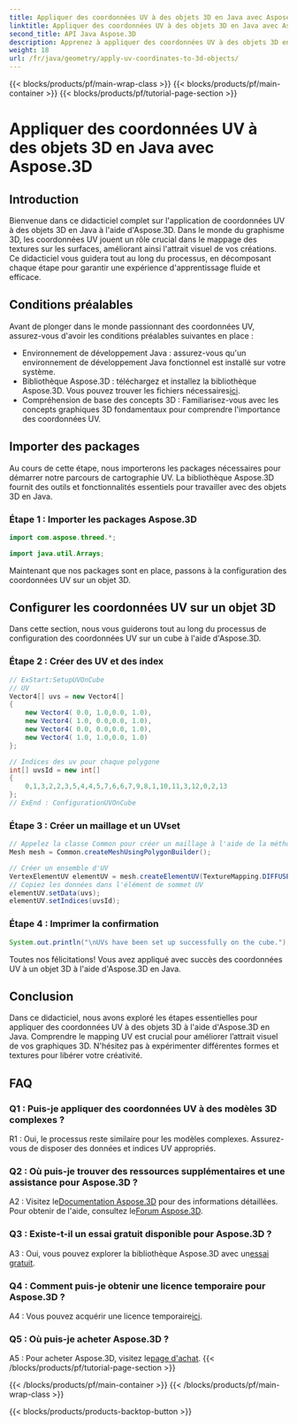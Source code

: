 ```yaml
---
title: Appliquer des coordonnées UV à des objets 3D en Java avec Aspose.3D
linktitle: Appliquer des coordonnées UV à des objets 3D en Java avec Aspose.3D
second_title: API Java Aspose.3D
description: Apprenez à appliquer des coordonnées UV à des objets 3D en Java avec Aspose.3D. Améliorez vos graphiques avec ce guide étape par étape.
weight: 18
url: /fr/java/geometry/apply-uv-coordinates-to-3d-objects/
---
```


{{< blocks/products/pf/main-wrap-class >}}
{{< blocks/products/pf/main-container >}}
{{< blocks/products/pf/tutorial-page-section >}}

# Appliquer des coordonnées UV à des objets 3D en Java avec Aspose.3D

## Introduction

Bienvenue dans ce didacticiel complet sur l'application de coordonnées UV à des objets 3D en Java à l'aide d'Aspose.3D. Dans le monde du graphisme 3D, les coordonnées UV jouent un rôle crucial dans le mappage des textures sur les surfaces, améliorant ainsi l'attrait visuel de vos créations. Ce didacticiel vous guidera tout au long du processus, en décomposant chaque étape pour garantir une expérience d'apprentissage fluide et efficace.

## Conditions préalables

Avant de plonger dans le monde passionnant des coordonnées UV, assurez-vous d'avoir les conditions préalables suivantes en place :

- Environnement de développement Java : assurez-vous qu'un environnement de développement Java fonctionnel est installé sur votre système.
-  Bibliothèque Aspose.3D : téléchargez et installez la bibliothèque Aspose.3D. Vous pouvez trouver les fichiers nécessaires[ici](https://releases.aspose.com/3d/java/).
- Compréhension de base des concepts 3D : Familiarisez-vous avec les concepts graphiques 3D fondamentaux pour comprendre l'importance des coordonnées UV.

## Importer des packages

Au cours de cette étape, nous importerons les packages nécessaires pour démarrer notre parcours de cartographie UV. La bibliothèque Aspose.3D fournit des outils et fonctionnalités essentiels pour travailler avec des objets 3D en Java.

### Étape 1 : Importer les packages Aspose.3D

```java
import com.aspose.threed.*;

import java.util.Arrays;
```

Maintenant que nos packages sont en place, passons à la configuration des coordonnées UV sur un objet 3D.

## Configurer les coordonnées UV sur un objet 3D

Dans cette section, nous vous guiderons tout au long du processus de configuration des coordonnées UV sur un cube à l'aide d'Aspose.3D.

### Étape 2 : Créer des UV et des index

```java
// ExStart:SetupUVOnCube
// UV
Vector4[] uvs = new Vector4[]
{
    new Vector4( 0.0, 1.0,0.0, 1.0),
    new Vector4( 1.0, 0.0,0.0, 1.0),
    new Vector4( 0.0, 0.0,0.0, 1.0),
    new Vector4( 1.0, 1.0,0.0, 1.0)
};

// Indices des uv pour chaque polygone
int[] uvsId = new int[]
{
    0,1,3,2,2,3,5,4,4,5,7,6,6,7,9,8,1,10,11,3,12,0,2,13
};
// ExEnd : ConfigurationUVOnCube
```

### Étape 3 : Créer un maillage et un UVset

```java
// Appelez la classe Common pour créer un maillage à l'aide de la méthode de création de polygones pour définir l'instance de maillage
Mesh mesh = Common.createMeshUsingPolygonBuilder();

// Créer un ensemble d'UV
VertexElementUV elementUV = mesh.createElementUV(TextureMapping.DIFFUSE, MappingMode.POLYGON_VERTEX, ReferenceMode.INDEX_TO_DIRECT);
// Copiez les données dans l'élément de sommet UV
elementUV.setData(uvs);
elementUV.setIndices(uvsId);
```

### Étape 4 : Imprimer la confirmation

```java
System.out.println("\nUVs have been set up successfully on the cube.");
```

Toutes nos félicitations! Vous avez appliqué avec succès des coordonnées UV à un objet 3D à l'aide d'Aspose.3D en Java.

## Conclusion

Dans ce didacticiel, nous avons exploré les étapes essentielles pour appliquer des coordonnées UV à des objets 3D à l'aide d'Aspose.3D en Java. Comprendre le mapping UV est crucial pour améliorer l’attrait visuel de vos graphiques 3D. N'hésitez pas à expérimenter différentes formes et textures pour libérer votre créativité.

## FAQ

### Q1 : Puis-je appliquer des coordonnées UV à des modèles 3D complexes ?

R1 : Oui, le processus reste similaire pour les modèles complexes. Assurez-vous de disposer des données et indices UV appropriés.

### Q2 : Où puis-je trouver des ressources supplémentaires et une assistance pour Aspose.3D ?

 A2 : Visitez le[Documentation Aspose.3D](https://reference.aspose.com/3d/java/) pour des informations détaillées. Pour obtenir de l'aide, consultez le[Forum Aspose.3D](https://forum.aspose.com/c/3d/18).

### Q3 : Existe-t-il un essai gratuit disponible pour Aspose.3D ?

 A3 : Oui, vous pouvez explorer la bibliothèque Aspose.3D avec un[essai gratuit](https://releases.aspose.com/).

### Q4 : Comment puis-je obtenir une licence temporaire pour Aspose.3D ?

 A4 : Vous pouvez acquérir une licence temporaire[ici](https://purchase.aspose.com/temporary-license/).

### Q5 : Où puis-je acheter Aspose.3D ?

 A5 : Pour acheter Aspose.3D, visitez le[page d'achat](https://purchase.aspose.com/buy).
{{< /blocks/products/pf/tutorial-page-section >}}

{{< /blocks/products/pf/main-container >}}
{{< /blocks/products/pf/main-wrap-class >}}

{{< blocks/products/products-backtop-button >}}
